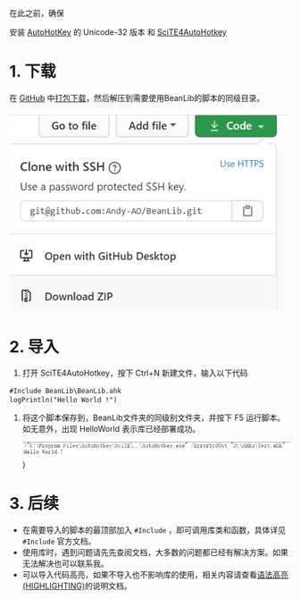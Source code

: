 在此之前，确保

安装 [AutoHotKey](https://autohotkey.com) 的 Unicode-32 版本 和 [SciTE4AutoHotkey](https://autohotkey.com/boards/viewtopic.php?t=62)

# 1. 下载 
在 [GitHub](https://github.com/Andy-AO/BeanLib) 中[打包下载](https://github.com/Andy-AO/BeanLib/archive/master.zip)，然后解压到需要使用BeanLib的脚本的同级目录。

![image-20200827113431662](新手指南(BEGINNER_GUIDE).assets/image-20200827113431662.png)

# 2. 导入 

1. 打开 SciTE4AutoHotkey，按下 Ctrl+N 新建文件，输入以下代码

  ```autohotkey
  #Include BeanLib\BeanLib.ahk
  logPrintln("Hello World !")
  ```
1. 将这个脚本保存到，BeanLib文件夹的同级别文件夹，并按下 F5 运行脚本。
    如无意外，出现 HelloWorld 表示库已经部署成功。


   ![image-20200827113157942](新手指南(BEGINNER_GUIDE).assets/image-20200827113157942.png))

# 3. 后续
- 在需要导入的脚本的最顶部加入 `#Include` ，即可调用库类和函数，具体详见 `#Include` 官方文档。
- 使用库时，遇到问题请先先查阅文档，大多数的问题都已经有解决方案。如果无法解决也可以联系我。
- 可以导入代码高亮，如果不导入也不影响库的使用，相关内容请查看[语法高亮(HIGHLIGHTING)](HIGHLIGHTING.md)的说明文档。